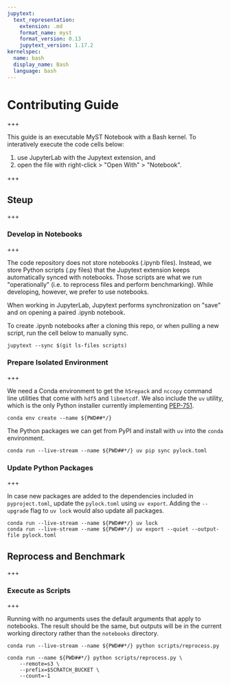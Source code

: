 ```yaml
---
jupytext:
  text_representation:
    extension: .md
    format_name: myst
    format_version: 0.13
    jupytext_version: 1.17.2
kernelspec:
  name: bash
  display_name: Bash
  language: bash
---
```


# Contributing Guide

+++

This guide is an executable MyST Notebook with a Bash kernel.
To interatively execute the code cells below:
  1. use JupyterLab with the Jupytext extension, and
  1. open the file with right-click > "Open With" > "Notebook".

+++

## Steup

+++

### Develop in Notebooks

+++

The code repository does not store notebooks (.ipynb files).
Instead, we store Python scripts (.py files) that the Jupytext extension keeps automatically synced with notebooks.
Those scripts are what we run "operationally" (i.e. to reprocess files and perform benchmarking).
While developing, however, we prefer to use notebooks.

When working in JupyterLab, Jupytext performs synchronization on "save" and on opening a paired .ipynb notebook.

To create .ipynb notebooks after a cloning this repo, or when pulling a new script, run the cell below to manually sync.

```{code-cell}
jupytext --sync $(git ls-files scripts)
```

### Prepare Isolated Environment

+++

We need a Conda environment to get the `h5repack` and `nccopy` command line utilities that
come with `hdf5` and `libnetcdf`.
We also include the `uv` utility, which is the only Python installer currently implementing [PEP-751].

[PEP-751]: https://peps.python.org/pep-0751/

```{code-cell}
conda env create --name ${PWD##*/}
```

The Python packages we can get from PyPI and install with `uv` into the `conda` environment.

```{code-cell}
conda run --live-stream --name ${PWD##*/} uv pip sync pylock.toml
```

### Update Python Packages

+++

In case new packages are added to the dependencies included in `pyproject.toml`, update the `pylock.toml` using `uv export`.
Adding the `--upgrade` flag to `uv lock` would also update all packages.

```{code-cell}
conda run --live-stream --name ${PWD##*/} uv lock
conda run --live-stream --name ${PWD##*/} uv export --quiet --output-file pylock.toml
```

## Reprocess and Benchmark

+++

### Execute as Scripts

+++

Running with no arguments uses the default arguments that apply to notebooks.
The result should be the same, but outputs will be in the current working directory rather
than the `notebooks` directory.

```{code-cell}
conda run --live-stream --name ${PWD##*/} python scripts/reprocess.py
```

```{code-cell}
conda run --name ${PWD##*/} python scripts/reprocess.py \
    --remote=s3 \
    --prefix=$SCRATCH_BUCKET \
    --count=-1
```
